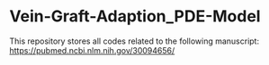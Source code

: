 # Vein-Graft-Adaption_PDE-Model
This repository stores all codes related to the following manuscript: https://pubmed.ncbi.nlm.nih.gov/30094656/

